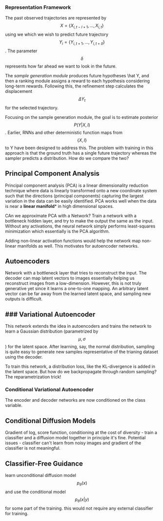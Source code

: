 ### Representation Framework

The past observed trajectories are represented by $$X = \{X_{i, t - l + 1}, \dots, X_{i, t}\}$$ using we which we wish to predict future trajectory $$Y_i = \{Y_{i, t + 1}, \dots, Y_{i, t + \delta}\}$$. The parameter $$\delta$$ represents how far ahead we want to look in the future.

The *sample generation module* produces future hypotheses \hat Y, and then a ranking module assigns a reward to each hypothesis considering long-term rewards. Following this, the refinement step calculates the displacement $$\Delta Y_t$$ for the selected trajectory.

Focusing on the sample generation module, the goal is to estimate posterior $$P(Y \vert X, I)$$. Earlier, RNNs and other deterministic function maps from $$\{X, I\}$$ to Y have been designed to address this. The problem with training in this approach is that the ground truth has a single future trajectory whereas the sampler predicts a distribution. How do we compare the two?

## Principal Component Analysis

Principal component analysis (PCA) is a linear dimensionality reduction technique where data is linearly transformed onto a new coordinate system such that the directions (principal components) capturing the largest variation in the data can be easily identified. PCA works well when the data is near a **linear manifold*** in high dimensional spaces.

CAn we approximate PCA with a Network? Train a network with a bottleneck hidden layer, and try to make the output the same as the input. Without any activations, the neural network simply performs least-squares minimization which essentially is the PCA algorithm.

Adding non-linear activation functions would help the network map non-linear manifolds as well. This motivates for autoencoder networks.

## Autoencoders

Network with a bottleneck layer that tries to reconstruct the input. The decoder can map latent vectors to images essentially helping us reconstruct images from a low-dimension. However, this is not truly generative yet since it learns a one-to-one mapping. An arbitrary latent vector can be far away from the learned latent space, and sampling new outputs is difficult.

## ###  Variational Autoencoder

This network extends the idea in autoencoders and trains the network to learn a Gaussian distribution (parametrized by $$\mu, \sigma$$) for the latent space. After learning, say, the normal distribution, sampling is quite easy to generate new samples representative of the trianing dataset using the decoder.

To train this network, a distribution loss, like the KL-divergence is added in the latent space. But how do we backpropagate through random sampling? The reparametrization trick!

### Conditional Variational Autoencoder

The encoder and decoder networks are now conditioned on the class variable.

## Conditional Diffusion Models

Gradient of log, score function, conditioning at the cost of diversity - train a classifier and a diffusion model together in principle it's fine. Potential issues - classifier can't learn from noisy images and gradient of the classifier is not meaningful. 

## Classifier-Free Guidance

learn unconditional diffusion model $$p_\theta(x)$$ and use the conditional model $$p_\theta(x \vert y)$$ for some part of the training. this would not require any external classifier for training. 
